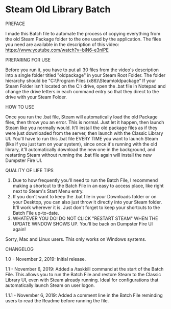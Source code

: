 # Steam Old Library Batch
PREFACE

I made this Batch file to automate the process of copying everything from the old Steam Package folder to the one used by the application. The files you need are available in the description of this video: https://www.youtube.com/watch?v=bjN6-e3nlPE

PREPARING FOR USE

Before you run it, you have to put all 30 files from the video's description into a single folder titled "oldpackage" in your Steam Root Folder. The folder hierarchy should be "C:\Program Files (x86)\Steam\oldpackage"
If your Steam Folder isn't located on the C:\ drive, open the .bat file in Notepad and change the drive letters in each command entry so that they direct to the drive with your Steam Folder.

HOW TO USE

Once you run the .bat file,  Steam will automatically load the old Package files, then throw you an error. This is normal. Just let it happen, then launch Steam like you normally would. It'll install the old package files as if they were just downloaded from the server, then launch with the Classic Library UI.
You'll have to run this .bat file EVERY TIME you want to launch Steam (like if you just turn on your system), since once it's running with the old library, it'll automatically download the new one in the background, and restarting Steam without running the .bat file again will install the new Dumpster Fire UI.

QUALITY OF LIFE TIPS

1. Due to how frequently you'll need to run the Batch File, I recommend making a shortcut to the Batch File in an easy to access place, like right next to Steam's Start Menu entry.
2. If you don't want to keep the .bat file in your Downloads folder or on your Desktop, you can also just throw it directly into your Steam folder. It'll work wherever it is. Just don't forget to keep your shortcuts to the Batch File up-to-date.
3. WHATEVER YOU DO! DO NOT CLICK "RESTART STEAM" WHEN THE UPDATE WINDOW SHOWS UP. You'll be back on Dumpster Fire UI again!

Sorry, Mac and Linux users. This only works on Windows systems.


CHANGELOG

1.0 - November 2, 2019: Initial release.

1.1 - November 6, 2019: Added a /taskkill command at the start of the Batch File. This allows you to run the Batch File and restore Steam to the Classic Library UI, even with Steam already running. Ideal for configurations that automatically launch Steam on user logon.

1.1.1 - November 6, 2019: Added a comment line in the Batch File reminding users to read the Readme before running the file.
